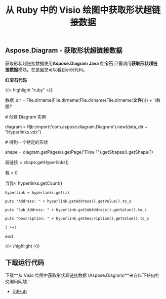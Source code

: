 ﻿---
title: 从 Ruby 中的 Visio 绘图中获取形状超链接数据
type: docs
weight: 20
url: /zh/java/get-shape-hyperlink-data-from-a-visio-drawing-in-ruby/
---
## **Aspose.Diagram - 获取形状超链接数据**
获取形状超链接数据使用**Aspose.Diagram Java 红宝石** 只需调用**获取形状超链接数据**模块。在这里您可以看到示例代码。

**红宝石代码**

{{< highlight "ruby" >}}

数据_dir = File.dirname(File.dirname(File.dirname(File.dirname(__文件__)))) + '/数据/'

\# 创建 Diagram 实例

diagram = Rjb::import('com.aspose.diagram.Diagram').new(data_dir + "Hyperlinks.vdx")

\# 得到一个特定的形状

shape = diagram.getPages().getPage("Flow 1").getShapes().getShape(1)

超链接 = shape.getHyperlinks()

我 = 0

当我< hyperlinks.getCount()

    hyperlink = hyperlinks.get(i)

    puts "Address: " + hyperlink.getAddress().getValue().to_s

    puts "Sub Address: " + hyperlink.getSubAddress().getValue().to_s

    puts "Description: " + hyperlink.getDescription().getValue().to_s

    i +=1

end

{{< /highlight >}}
## **下载运行代码**
下载**从 Visio 绘图中获取形状超链接数据 (Aspose.Diagram)**来自以下任何社交编码网站：

- [GitHub](https://github.com/asposediagram/Aspose.Diagram-for-Java/blob/master/Plugins/Aspose_Diagram_Java_for_Ruby/lib/asposediagramjava/Hyperlinks/getshapehyperlinkdata.rb)

